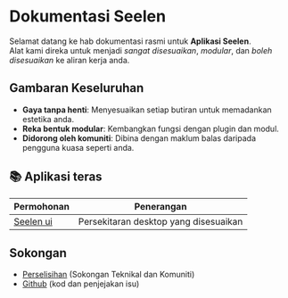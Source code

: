 # **Dokumentasi Seelen**

Selamat datang ke hab dokumentasi rasmi untuk **Aplikasi Seelen**.\
Alat kami direka untuk menjadi _sangat disesuaikan_, _modular_, dan _boleh
disesuaikan_ ke aliran kerja anda.

## Gambaran Keseluruhan

- **Gaya tanpa henti**: Menyesuaikan setiap butiran untuk memadankan estetika
  anda.
- **Reka bentuk modular**: Kembangkan fungsi dengan plugin dan modul.
- **Didorong oleh komuniti**: Dibina dengan maklum balas daripada pengguna kuasa
  seperti anda.

## **📚 Aplikasi teras**

| Permohonan                   | Penerangan                            |
| ---------------------------- | ------------------------------------- |
| [Seelen ui](/apps/seelen-ui) | Persekitaran desktop yang disesuaikan |

## Sokongan

- [Perselisihan](https://discord.gg/ABfASx5ZAJ) (Sokongan Teknikal dan Komuniti)
- [Github](https://github.com/Seelen-Inc) (kod dan penjejakan isu)
